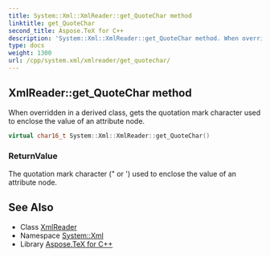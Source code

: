 ```yaml
---
title: System::Xml::XmlReader::get_QuoteChar method
linktitle: get_QuoteChar
second_title: Aspose.TeX for C++
description: 'System::Xml::XmlReader::get_QuoteChar method. When overridden in a derived class, gets the quotation mark character used to enclose the value of an attribute node in C++.'
type: docs
weight: 1300
url: /cpp/system.xml/xmlreader/get_quotechar/
---
```

## XmlReader::get_QuoteChar method


When overridden in a derived class, gets the quotation mark character used to enclose the value of an attribute node.

```cpp
virtual char16_t System::Xml::XmlReader::get_QuoteChar()
```


### ReturnValue

The quotation mark character (" or ') used to enclose the value of an attribute node.

## See Also

* Class [XmlReader](../)
* Namespace [System::Xml](../../)
* Library [Aspose.TeX for C++](../../../)
